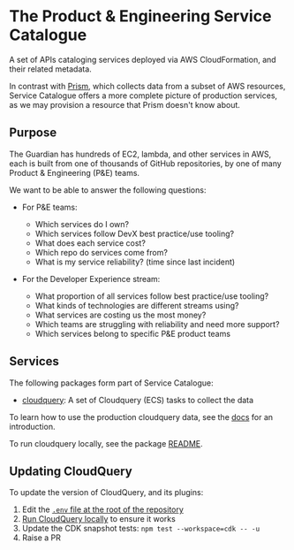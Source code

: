 # The Product & Engineering Service Catalogue
A set of APIs cataloging services deployed via AWS CloudFormation, and their
related metadata.

In contrast with [Prism](https://github.com/guardian/prism), which collects data
from a subset of AWS resources, Service Catalogue offers a more complete picture
of production services, as we may provision a resource that Prism doesn't know
about.

## Purpose
The Guardian has hundreds of EC2, lambda, and other services in AWS, each is
built from one of thousands of GitHub repositories, by one of many Product &
Engineering (P&E) teams.

We want to be able to answer the following questions:

- For P&E teams:
  - Which services do I own?
  - Which services follow DevX best practice/use tooling?
  - What does each service cost?
  - Which repo do services come from?
  - What is my service reliability? (time since last incident)

- For the Developer Experience stream:
  - What proportion of all services follow best practice/use tooling?
  - What kinds of technologies are different streams using?
  - What services are costing us the most money?
  - Which teams are struggling with reliability and need more support?
  - Which services belong to specific P&E product teams

## Services

The following packages form part of Service Catalogue:

* [cloudquery](packages/cloudquery/README.md): A set of Cloudquery (ECS) tasks to collect the data

To learn how to use the production cloudquery data, see the [docs](docs/getting-started.md) for an introduction.

To run cloudquery locally, see the package [README](packages/cloudquery/README.md).

## Updating CloudQuery
To update the version of CloudQuery, and its plugins:
1. Edit the [`.env` file at the root of the repository](.env)
2. [Run CloudQuery locally](packages/cloudquery/README.md) to ensure it works
3. Update the CDK snapshot tests: `npm test --workspace=cdk -- -u`
4. Raise a PR

